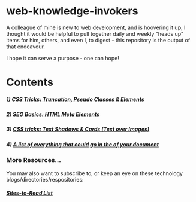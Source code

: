 # web-knowledge-invokers
A colleague of mine is new to web development, and is hoovering it up, I thought it would be helpful to pull together daily and weekly "heads up" items for him, others, and even I, to digest - this repository is the output of that endeavour.

I hope it can serve a purpose - one can hope!


# Contents
##### 1) [CSS Tricks: Truncation, Pseudo Classes & Elements](./episodes/1.md)
##### 2) [SEO Basics: HTML Meta Elements](./episodes/2.md)
##### 3) [CSS tricks: Text Shadows & Cards (Text over Images)](./episodes/3.md)
##### 4) [A list of everything that could go in the <head> of your document](./episodes/4.md)

### More Resources...
You may also want to subscribe to, or keep an eye on these technology blogs/directories/respositories:
##### [Sites-to-Read List](./resources/sites-to-read.md)

